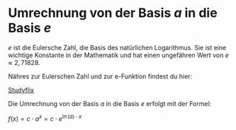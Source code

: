 # Umrechnung von der Basis $a$ in die Basis $e$

$e$ ist die Eulersche Zahl, die Basis des natürlichen Logarithmus.
Sie ist eine wichtige Konstante in der Mathematik und hat einen
ungefähren Wert von $e \approx 2,71828$.

Nähres zur Eulerschen Zahl und zur e-Funktion findest du hier:

[Studyflix](https://studyflix.de/mathematik/e-funktion-1936)

Die Umrechnung von der Basis $a$ in die Basis $e$ erfolgt mit der Formel:

$f(x) = c \cdot a^x = c \cdot e^{\ln(a) \cdot x}$



